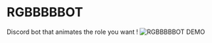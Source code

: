 # RGBBBBBOT
Discord bot that animates the role you want !
![RGBBBBBOT DEMO](https://j.gifs.com/lxZgr5.gif)

